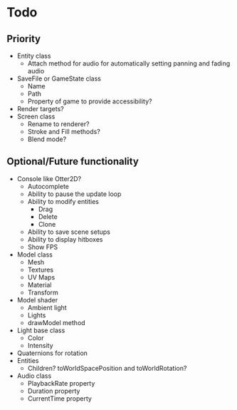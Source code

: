 # Todo

## Priority
* Entity class
    * Attach method for audio for automatically setting panning and fading audio
* SaveFile or GameState class
    * Name
    * Path
    * Property of game to provide accessibility?
* Render targets?
* Screen class
    * Rename to renderer?
    * Stroke and Fill methods?
    * Blend mode?

## Optional/Future functionality
* Console like Otter2D?
    * Autocomplete
    * Ability to pause the update loop
    * Ability to modify entities
        * Drag
        * Delete
        * Clone
    * Ability to save scene setups
    * Ability to display hitboxes
    * Show FPS
* Model class
    * Mesh
    * Textures
    * UV Maps
    * Material
    * Transform
* Model shader
    * Ambient light
    * Lights
    * drawModel method
* Light base class
    * Color
    * Intensity
* Quaternions for rotation
* Entities
    * Children? toWorldSpacePosition and toWorldRotation?
* Audio class
    * PlaybackRate property
    * Duration property
    * CurrentTime property